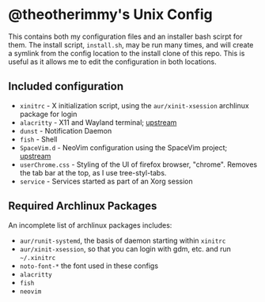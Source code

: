 # @theotherimmy's Unix Config

This contains both my configuration files and an installer bash scirpt for them.
The install script, `install.sh`, may be run many times, and will create a
symlink from the config location to the install clone of this repo. This is
useful as it allows me to edit the configuration in both locations.

## Included configuration

* `xinitrc` - X initialization script, using the `aur/xinit-xsession` archlinux
  package for login
* `alacritty` - X11 and Wayland terminal; [upstream](https://github.com/jwilm/alacritty)
* `dunst` - Notification Daemon
* `fish` - Shell
* `SpaceVim.d` - NeoVim configuration using the SpaceVim project; [upstream](https://github.com/SpaceVim/SpaceVim)
* `userChrome.css` - Styling of the UI of firefox browser, "chrome". Removes
  the tab bar at the top, as I use tree-styl-tabs.
* `service` - Services started as part of an Xorg session

## Required Archlinux Packages
An incomplete list of archlinux packages includes:
 * `aur/runit-systemd`, the basis of daemon starting within `xinitrc`
 * `aur/xinit-xsession`, so that you can login with gdm, etc. and run `~/.xinitrc`
 * `noto-font-*` the font used in these configs
 * `alacritty`
 * `fish`
 * `neovim`
